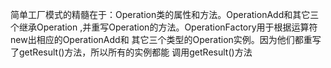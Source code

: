 简单工厂模式的精髓在于：Operation类的属性和方法。OperationAdd和其它三个继承Operation
,并重写Operation的方法。OperationFactory用于根据运算符new出相应的OperationAdd和
其它三个类型的Operation实例。因为他们都重写了getResult()方法，所以所有的实例都能
调用getResult()方法